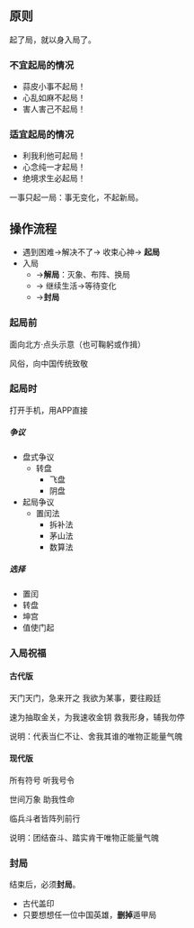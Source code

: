 
## 原则

起了局，就以身入局了。

### 不宜起局的情况

- 蒜皮小事不起局！
- 心乱如麻不起局！
- 害人害己不起局！

### 适宜起局的情况

- 利我利他可起局！
- 心念纯一才起局！
- 绝境求生必起局！

一事只起一局：事无变化，不起新局。

## 操作流程


- 遇到困难→解决不了→ 收束心神→ **起局**
- 入局
	- →**解局**：灭象、布阵、换局
	- → 继续生活→等待变化
	- →**封局**


### 起局前
面向北方·点头示意（也可鞠躬或作揖）

风俗，向中国传统致敬


### 起局时

打开手机，用APP直接
##### 争议
- 盘式争议
	- 转盘
		- 飞盘
		- 阴盘
- 起局争议
	- 置闰法
		- 拆补法
		- 茅山法
		- 数算法
##### 选择
- 置闰
- 转盘
- 坤宫
- 值使门起
### 入局祝福

#### 古代版

天门天门，急来开之
我欲为某事，要往殿廷

速为抽取金关，为我速收金钥
救我形身，辅我勿停


说明：代表当仁不让、舍我其谁的唯物正能量气魄

#### 现代版

所有符号
听我号令

世间万象
助我性命

临兵斗者皆阵列前行


说明：团结奋斗、踏实肯干唯物正能量气魄

 
### 封局

结束后，必须**封局**。

- 古代盖印
- 只要想想任一位中国英雄，**删掉**遁甲局